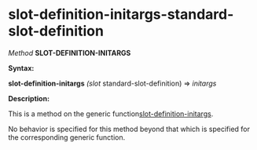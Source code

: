 slot-definition-initargs-standard-slot-definition
=================================================

*Method* **SLOT-DEFINITION-INITARGS**

**Syntax:**

**slot-definition-initargs** *(slot* standard-slot-definition) => *initargs*

**Description:**

This is a method on the generic function[slot-definition-initargs](slot-definition-initargs.md).

No behavior is specified for this method beyond that which is specified for the corresponding generic function.
